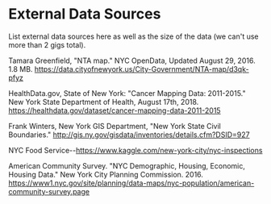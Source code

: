 # External Data Sources

List external data sources here as well as the size of the data (we can't use more than 2 gigs total).

Tamara Greenfield, "NTA map." NYC OpenData, Updated August 29, 2016. 1.8 MB.  https://data.cityofnewyork.us/City-Government/NTA-map/d3qk-pfyz

HealthData.gov, State of New York: "Cancer Mapping Data: 2011-2015." New York State Department of Health, August 17th, 2018. https://healthdata.gov/dataset/cancer-mapping-data-2011-2015

Frank Winters, New York GIS Department, "New York State Civil Boundaries." http://gis.ny.gov/gisdata/inventories/details.cfm?DSID=927

NYC Food Service--https://www.kaggle.com/new-york-city/nyc-inspections

American Community Survey. "NYC Demographic, Housing, Economic, Housing Data." New York City Planning Commission. 2016. https://www1.nyc.gov/site/planning/data-maps/nyc-population/american-community-survey.page